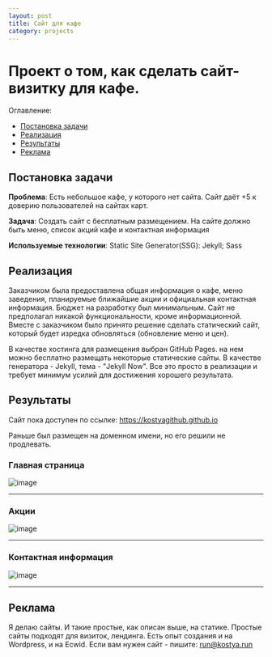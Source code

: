 ```yaml
---
layout: post
title: Сайт для кафе
category: projects
---
```

# Проект о том, как сделать сайт-визитку для кафе. 


Оглавление: 
- [Постановка задачи](#task)
- [Реализация](#process)
- [Результаты](#result)
- [Реклама](#adv)


## <a name="task">Постановка задачи</a>

**Проблема**: Есть небольшое кафе, у которого нет сайта. Сайт даёт +5 к доверию пользователей на сайтах карт. 

**Задача**: Создать сайт с бесплатным размещением. На сайте должно быть меню, список акций кафе и контактная информация

**Используемые технологии**: Static Site Generator(SSG): Jekyll; Sass


## <a name="process">Реализация</a>

Заказчиком была предоставлена общая информация о кафе, меню заведения, планируемые ближайшие акции и официальная контактная информация. 
Бюджет на разработку был минимальным. Сайт не предполагал никакой функциональности, кроме информационной. Вместе с заказчиком было принято решение сделать статический сайт, который будет изредка обновляться (обновление меню и цен). 

В качестве хостинга для размещения выбран GitHub Pages. на нем можно бесплатно размещать некоторые статические сайты. В качестве генератора - Jekyll, тема - "Jekyll Now". Все это просто в реализации и требует минимум усилий для достижения хорошего результата. 


## <a name="result">Результаты</a>

Сайт пока доступен по ссылке: https://kostyagithub.github.io

Раньше был размещен на доменном имени, но его решили не продлевать.

### Главная страница
![image](https://user-images.githubusercontent.com/5080414/112158731-7f12fb00-8bf9-11eb-9c02-b02a19e5c439.png)

<hr />


### Акции
![image](https://user-images.githubusercontent.com/5080414/112159417-33ad1c80-8bfa-11eb-83b3-3c019f0b7c60.png)

<hr />


### Контактная информация
![image](https://user-images.githubusercontent.com/5080414/112159357-21cb7980-8bfa-11eb-82c8-7490b8015141.png)

<hr />


## <a name="adv">Реклама</a>
Я делаю сайты. И такие простые, как описан выше, на статике. Простые сайты подходят для визиток, лендинга. Есть опыт создания и на Wordpress, и на Ecwid. Если вам нужен сайт - пишите: run@kostya.run


